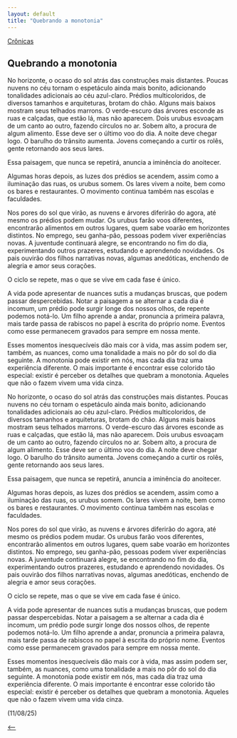 ```yaml
---
layout: default
title: "Quebrando a monotonia"
--- 
```




[Crônicas](./)

## Quebrando a monotonia

No horizonte, o ocaso do sol atrás das construções mais distantes. Poucas nuvens no céu tornam o espetáculo ainda mais bonito, adicionando tonalidades adicionais ao céu azul-claro. Prédios multicoloridos, de diversos tamanhos e arquiteturas, brotam do chão. Alguns mais baixos mostram seus telhados marrons. O verde-escuro das árvores esconde as ruas e calçadas, que estão lá, mas não aparecem. Dois urubus esvoaçam de um canto ao outro, fazendo círculos no ar. Sobem alto, a procura de algum alimento. Esse deve ser o último voo do dia. A noite deve chegar logo. O barulho do trânsito aumenta. Jovens começando a curtir os rolês, gente retornando aos seus lares.

Essa paisagem, que nunca se repetirá, anuncia a iminência do anoitecer.

Algumas horas depois, as luzes dos prédios se acendem, assim como a iluminação das ruas, os urubus somem. Os lares vivem a noite, bem como os bares e restaurantes. O movimento continua também nas escolas e faculdades.

Nos pores do sol que virão, as nuvens e árvores diferirão do agora, até mesmo os prédios podem mudar. Os urubus farão voos diferentes, encontrarão alimentos em outros lugares, quem sabe voarão em horizontes distintos. No emprego, seu ganha-pão, pessoas podem viver experiências novas. A juventude continuará alegre, se encontrando no fim do dia, experimentando outros prazeres, estudando e aprendendo novidades. Os pais ouvirão dos filhos narrativas novas, algumas anedóticas, enchendo de alegria e amor seus corações.

O ciclo se repete, mas o que se vive em cada fase é único.

A vida pode apresentar de nuances sutis a mudanças bruscas, que podem passar despercebidas. Notar a paisagem a se alternar a cada dia é incomum, um prédio pode surgir longe dos nossos olhos, de repente podemos notá-lo. Um filho aprende a andar, pronuncia a primeira palavra, mais tarde passa de rabiscos no papel à escrita do próprio nome. Eventos como esse permanecem gravados para sempre em nossa mente.

Esses momentos inesquecíveis dão mais cor à vida, mas assim podem ser, também, as nuances, como uma tonalidade a mais no pôr do sol do dia seguinte. A monotonia pode existir em nós, mas cada dia traz uma experiência diferente. O mais importante é encontrar esse colorido tão especial: existir é perceber os detalhes que quebram a monotonia. Aqueles que não o fazem vivem uma vida cinza.

No horizonte, o ocaso do sol atrás das construções mais distantes. Poucas nuvens no céu tornam o espetáculo ainda mais bonito, adicionando tonalidades adicionais ao céu azul-claro. Prédios multicoloridos, de diversos tamanhos e arquiteturas, brotam do chão. Alguns mais baixos mostram seus telhados marrons. O verde-escuro das árvores esconde as ruas e calçadas, que estão lá, mas não aparecem. Dois urubus esvoaçam de um canto ao outro, fazendo círculos no ar. Sobem alto, a procura de algum alimento. Esse deve ser o último voo do dia. A noite deve chegar logo. O barulho do trânsito aumenta. Jovens começando a curtir os rolês, gente retornando aos seus lares.

Essa paisagem, que nunca se repetirá, anuncia a iminência do anoitecer.

Algumas horas depois, as luzes dos prédios se acendem, assim como a iluminação das ruas, os urubus somem. Os lares vivem a noite, bem como os bares e restaurantes. O movimento continua também nas escolas e faculdades.

Nos pores do sol que virão, as nuvens e árvores diferirão do agora, até mesmo os prédios podem mudar. Os urubus farão voos diferentes, encontrarão alimentos em outros lugares, quem sabe voarão em horizontes distintos. No emprego, seu ganha-pão, pessoas podem viver experiências novas. A juventude continuará alegre, se encontrando no fim do dia, experimentando outros prazeres, estudando e aprendendo novidades. Os pais ouvirão dos filhos narrativas novas, algumas anedóticas, enchendo de alegria e amor seus corações.

O ciclo se repete, mas o que se vive em cada fase é único.

A vida pode apresentar de nuances sutis a mudanças bruscas, que podem passar despercebidas. Notar a paisagem a se alternar a cada dia é incomum, um prédio pode surgir longe dos nossos olhos, de repente podemos notá-lo. Um filho aprende a andar, pronuncia a primeira palavra, mais tarde passa de rabiscos no papel à escrita do próprio nome. Eventos como esse permanecem gravados para sempre em nossa mente.

Esses momentos inesquecíveis dão mais cor à vida, mas assim podem ser, também, as nuances, como uma tonalidade a mais no pôr do sol do dia seguinte. A monotonia pode existir em nós, mas cada dia traz uma experiência diferente. O mais importante é encontrar esse colorido tão especial: existir é perceber os detalhes que quebram a monotonia. Aqueles que não o fazem vivem uma vida cinza.

(11/08/25)

[<--](./)